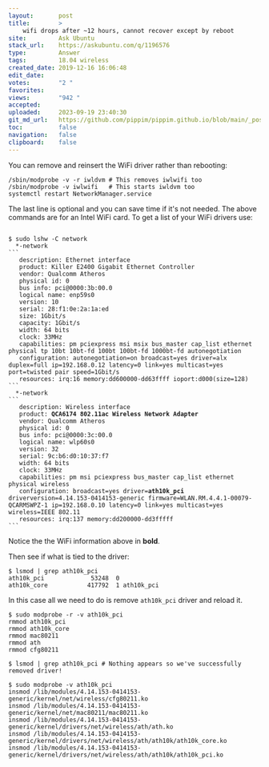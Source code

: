 ```yaml
---
layout:       post
title:        >
    wifi drops after ~12 hours, cannot recover except by reboot
site:         Ask Ubuntu
stack_url:    https://askubuntu.com/q/1196576
type:         Answer
tags:         18.04 wireless
created_date: 2019-12-16 16:06:48
edit_date:    
votes:        "2 "
favorites:    
views:        "942 "
accepted:     
uploaded:     2023-09-19 23:40:30
git_md_url:   https://github.com/pippim/pippim.github.io/blob/main/_posts/2019/2019-12-16-wifi-drops-after-~12-hours_-cannot-recover-except-by-reboot.md
toc:          false
navigation:   false
clipboard:    false
---
```


You can remove and reinsert the WiFi driver rather than rebooting:

``` 
/sbin/modprobe -v -r iwldvm # This removes iwlwifi too
/sbin/modprobe -v iwlwifi   # This starts iwldvm too
systemctl restart NetworkManager.service
```

The last line is optional and you can save time if it's not needed. The above commands are for an Intel WiFi card. To get a list of your WiFi drivers use:

<pre><code>
$ sudo lshw -C network
  *-network               
``` 
   description: Ethernet interface
   product: Killer E2400 Gigabit Ethernet Controller
   vendor: Qualcomm Atheros
   physical id: 0
   bus info: pci@0000:3b:00.0
   logical name: enp59s0
   version: 10
   serial: 28:f1:0e:2a:1a:ed
   size: 1Gbit/s
   capacity: 1Gbit/s
   width: 64 bits
   clock: 33MHz
   capabilities: pm pciexpress msi msix bus_master cap_list ethernet physical tp 10bt 10bt-fd 100bt 100bt-fd 1000bt-fd autonegotiation
   configuration: autonegotiation=on broadcast=yes driver=alx duplex=full ip=192.168.0.12 latency=0 link=yes multicast=yes port=twisted pair speed=1Gbit/s
   resources: irq:16 memory:dd600000-dd63ffff ioport:d000(size=128)
```
  *-network
``` 
   description: Wireless interface
   product: <b>QCA6174 802.11ac Wireless Network Adapter</b>
   vendor: Qualcomm Atheros
   physical id: 0
   bus info: pci@0000:3c:00.0
   logical name: wlp60s0
   version: 32
   serial: 9c:b6:d0:10:37:f7
   width: 64 bits
   clock: 33MHz
   capabilities: pm msi pciexpress bus_master cap_list ethernet physical wireless
   configuration: broadcast=yes driver=<b>ath10k_pci</b> driverversion=4.14.153-0414153-generic firmware=WLAN.RM.4.4.1-00079-QCARMSWPZ-1 ip=192.168.0.10 latency=0 link=yes multicast=yes wireless=IEEE 802.11
   resources: irq:137 memory:dd200000-dd3fffff
```
</code></pre>

Notice the the WiFi information above in **bold**.

Then see if what is tied to the driver:

``` 
$ lsmod | grep ath10k_pci
ath10k_pci             53248  0
ath10k_core           417792  1 ath10k_pci
```

In this case all we need to do is remove `ath10k_pci` driver and reload it.

``` 
$ sudo modprobe -r -v ath10k_pci
rmmod ath10k_pci
rmmod ath10k_core
rmmod mac80211
rmmod ath
rmmod cfg80211

$ lsmod | grep ath10k_pci # Nothing appears so we've successfully removed driver!

$ sudo modprobe -v ath10k_pci
insmod /lib/modules/4.14.153-0414153-generic/kernel/net/wireless/cfg80211.ko 
insmod /lib/modules/4.14.153-0414153-generic/kernel/net/mac80211/mac80211.ko 
insmod /lib/modules/4.14.153-0414153-generic/kernel/drivers/net/wireless/ath/ath.ko 
insmod /lib/modules/4.14.153-0414153-generic/kernel/drivers/net/wireless/ath/ath10k/ath10k_core.ko 
insmod /lib/modules/4.14.153-0414153-generic/kernel/drivers/net/wireless/ath/ath10k/ath10k_pci.ko 
```
